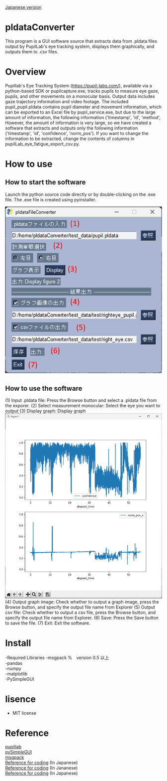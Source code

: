 
[Japanese version](./README-jp.md)

# pldataConverter
This program is a GUI software source that extracts data from .pldata files output by PupilLab's eye tracking system, displays them graphically, and outputs them to .csv files.


# Overview
 Pupillab's Eye Tracking System (https://pupil-labs.com/), available via a python-based SDK or pupilcapture.exe, tracks pupils to measure eye gaze, pupils, and other movements on a monocular basis. Output data includes gaze trajectory information and video footage. The included pupil_pupil.pldata contains pupil diameter and movement information, which can be exported to an Excel file by pupil_service.exe, but due to the large amount of information, the following information ('timestamp', 'id', 'method', However, the amount of information is very large, so we have created a software that extracts and outputs only the following information ('timestamp', 'id', 'confidence', 'norm_pos'). If you want to change the information to be extracted, change the contents of columns in pupilLab_eye_fatigue_export_csv.py. 

# How to use
## How to start the software 
Launch the python source code directly or by double-clicking on the .exe file.
The .exe file is created using pyinstaller.

<img src="images/gui_instruction.png" alt="GUIの画像" title="GUI">

## How to use the software
(1) Input .pldata file: Press the Browse button and select a .pldata file from the exporer.
(2) Select measurement monocular: Select the eye you want to output
(3) Display graph: Display graph
<img src="images/graph.png" alt="表示グラフの画像" title="Graph">
(4) Output graph image: Check whether to output a graph image, press the Browse button, and specify the output file name from Explorer
(5) Output csv file: Check whether to output a csv file, press the Browse button, and specify the output file name from Explorer.
(6) Save: Press the Save button to save the file.
(7) Exit: Exit the software.

# Install
-Required Libraries
 -msgpack %　version 0.5 以上  
 -pandas  
 -numpy  
 -matplotlib  
 -PySimpleGUI  

# lisence
- MIT license

# Reference
[pupillab](https://docs.pupil-labs.com/developer/core/overview/)  
[pySimpleGUI](https://www.pysimplegui.org/en/latest/)  
[msgpack](https://msgpack.org/)  
[Reference for coding](https://qiita.com/issakuss/items/30759f9ed0e49c366009)  (In Japanese)  
[Reference for coding](https://qiita.com/makky0620/items/07dfe5414f5a38e322d1)  (In Jananese)  
[Reference for coding](https://qiita.com/issakuss/items/bfe2dc2dce6652ea710c)  (In Japanese)

